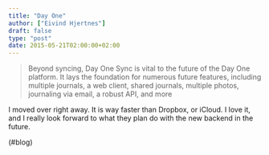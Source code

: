 ```yaml
---
title: "Day One"
author: ["Eivind Hjertnes"]
draft: false
type: "post"
date: 2015-05-21T02:00:00+02:00
---
```


> Beyond syncing, Day One Sync is vital to the future of the Day One
> platform. It lays the foundation for numerous future features,
> including multiple journals, a web client, shared journals, multiple
> photos, journaling via email, a robust API, and more

I moved over right away. It is way faster than Dropbox, or iCloud. I
love it, and I really look forward to what they plan do with the new
backend in the future.

(#blog)
